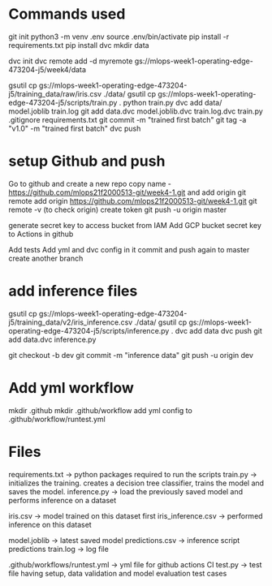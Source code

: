# Commands used

git init
python3 -m venv .env
source .env/bin/activate
pip install -r requirements.txt
pip install dvc
mkdir data

dvc init
dvc remote add -d myremote gs://mlops-week1-operating-edge-473204-j5/week4/data

gsutil cp gs://mlops-week1-operating-edge-473204-j5/training_data/raw/iris.csv ./data/
gsutil cp gs://mlops-week1-operating-edge-473204-j5/scripts/train.py .
python train.py
dvc add data/ model.joblib train.log
git add data.dvc model.joblib.dvc train.log.dvc train.py .gitignore requirements.txt
git commit -m "trained first batch"
git tag -a "v1.0" -m "trained first batch"
dvc push

# setup Github and push
Go to github and create a new repo
copy name - https://github.com/mlops21f2000513-git/week4-1.git and add origin
git remote add origin https://github.com/mlops21f2000513-git/week4-1.git
git remote -v                           (to check origin)
create token
git push -u origin master

generate secret key to access bucket from IAM 
Add GCP bucket secret key to Actions in github

Add tests
Add yml and dvc config in it
commit and push again to master
create another branch 

# add inference files
gsutil cp gs://mlops-week1-operating-edge-473204-j5/training_data/v2/iris_inference.csv ./data/
gsutil cp gs://mlops-week1-operating-edge-473204-j5/scripts/inference.py .
dvc add data
dvc push
git add data.dvc inference.py

git checkout -b dev
git commit -m "inference data"
git push -u origin dev


# Add yml workflow
mkdir .github
mkdir .github/workflow
add yml config to .github/workflow/runtest.yml


# Files
requirements.txt    -> python packages required to run the scripts
train.py            -> initializes the training. creates a decision tree classifier, trains the model and saves the model.
inference.py        -> load the previously saved model and performs inference on a dataset

iris.csv            -> model trained on this dataset first
iris_inference.csv  -> performed inference on this dataset

model.joblib        -> latest saved model
predictions.csv     -> inference script predictions
train.log           -> log file

.github/workflows/runtest.yml   -> yml file for github actions CI
test.py             -> test file having setup, data validation and model evaluation test cases
